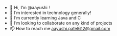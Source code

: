 - 👋 Hi, I’m @aayushi !
- 👀 I’m interested in technology generally!
- 🌱 I’m currently learning Java and C
- 💞️ I’m looking to collaborate on any kind of projects
- 📫 How to reach me aayushi.patel612@gmail.com

<!---
aayushii628/aayushii628 is a ✨ special ✨ repository because its `README.md` (this file) appears on your GitHub profile.
You can click the Preview link to take a look at your changes.
--->
